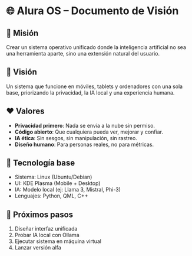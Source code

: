 # 🌐 AIura OS – Documento de Visión

## 🎯 Misión
Crear un sistema operativo unificado donde la inteligencia artificial no sea una herramienta aparte, sino una extensión natural del usuario.

## 🔮 Visión
Un sistema que funcione en móviles, tablets y ordenadores con una sola base, priorizando la privacidad, la IA local y una experiencia humana.

## ❤️ Valores
- **Privacidad primero**: Nada se envía a la nube sin permiso.
- **Código abierto**: Que cualquiera pueda ver, mejorar y confiar.
- **IA ética**: Sin sesgos, sin manipulación, sin rastreo.
- **Diseño humano**: Para personas reales, no para métricas.

## 🧩 Tecnología base
- Sistema: Linux (Ubuntu/Debian)
- UI: KDE Plasma (Mobile + Desktop)
- IA: Modelo local (ej: Llama 3, Mistral, Phi-3)
- Lenguajes: Python, QML, C++

## 🚀 Próximos pasos
1. Diseñar interfaz unificada
2. Probar IA local con Ollama
3. Ejecutar sistema en máquina virtual
4. Lanzar versión alfa
